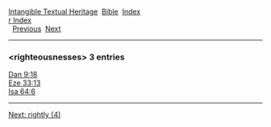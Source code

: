 [Intangible Textual Heritage](../../index)  [Bible](../index) 
[Index](index)   
[r Index](_r_)  
  [Previous](c09545)  [Next](c09547) 

------------------------------------------------------------------------

### &lt;righteousnesses&gt; 3 entries

[Dan 9:18](../kjv/dan009.htm#018)  
[Eze 33:13](../kjv/eze033.htm#013)  
[Isa 64:6](../kjv/isa064.htm#006)  

------------------------------------------------------------------------

[Next: rightly (4)](c09547)
